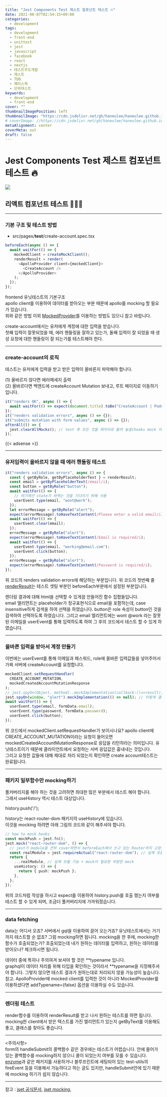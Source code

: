 ```yaml
---
title: "Jest Components Test 제스트 컴포넌트 테스트 🔥"
date: 2021-08-07T02:54:15+09:00
categories:
  - development
tags:
  - development
  - front-end
  - unittest
  - jest
  - javascript
  - facebook
  - react
  - nextjs
  - 테스트주도개발
  - 제스트
  - TDD
  - 페이스북
  - 단위테스트
keywords:
  - development
  - front-end
cover: ""
thumbnailImagePosition: left
thumbnailImage: "https://cdn.jsdelivr.net/gh/haneulee/haneulee.github.io/img/post/unittest/img-jest.png"
# coverImage: //https://cdn.jsdelivr.net/gh/haneulee/haneulee.github.io/img/post/hugo/github-site.png
metaAlignment: center
coverMeta: out
draft: false
---
```


<!--toc-->

# Jest Components Test 제스트 컴포넌트 테스트 🔥

![](https://cdn.jsdelivr.net/gh/haneulee/haneulee.github.io/img/post/unittest/img-jest.png)

## 리액트 컴포넌트 테스트 🏃🏻‍♀️

---

### 기본 구조 및 테스트 방법

- src/pages/**test**/create-account.spec.tsx

```ts
beforeEach(async () => {
  await waitFor(() => {
    mockedClient = createMockClient();
    renderResult = render(
      <ApolloProvider client={mockedClient}>
        <CreateAccount />
      </ApolloProvider>
    );
  });
});
```

frontend 유닛테스트의 기본구조  
apollo client를 이용하여 데이터를 받아오는 부분 때문에 apollo를 mocking 할 필요가 있습니다.  
위와 같은 방법 이외 [MockedProvider](https://www.apollographql.com/docs/react/development-testing/testing/#the-mockedprovider-component)를 이용하는 방법도 있으니 참고 바랍니다.

create-account에서는 유저에게 계정에 대한 입력을 받습니다.  
첫째 입력이 잘못되었을 때, 에러 핸들링을 잘하고 있는가, 둘째 입력이 잘 되었을 때 생성 요청에 대한 핸들링이 잘 되는가를 테스트해야 한다.

---

### create-account의 로직

테스트는 유저에게 입력을 받고 받은 입력이 올바른지 파악해야 합니다.

(1) 올바르지 않다면 에러메세지 출력  
(2) 올바르다면 백엔드에 createAccount Mutation 보내고, 루트 페이지로 이동하기 입니다.

```ts
it("renders OK", async () => {
  await waitFor(() => expect(document.title).toBe("CreateAccount | Podcast"));
});
it("renders validation errors", async () => {});
it("submits mutation with form values", async () => {});
afterAll(() => {
  jest.clearAllMocks(); // test 후 모든 것을 제자리로 돌려 놓음(hooks mock 이후)
});
```

{{< adsense >}}

---

### 유저입력이 올바르지 않을 때 에러 핸들링 테스트

```ts
it("renders validation errors", async () => {
  const { getByRole, getByPlaceholderText } = renderResult;
  const email = getByPlaceholderText(/email/i);
  const button = getByRole("button");
  await waitFor(() => {
    // 여기에선 state가 바뀌는 것을 기다리기 위해 사용
    userEvent.type(email, "wont@work");
  });
  let errorMessage = getByRole("alert");
  expect(errorMessage).toHaveTextContent(/Please enter a valid email/i);
  await waitFor(() => {
    userEvent.clear(email);
  });
  errorMessage = getByRole("alert");
  expect(errorMessage).toHaveTextContent(/Email is required/i);
  await waitFor(() => {
    userEvent.type(email, "working@email.com");
    userEvent.click(button);
  });
  errorMessage = getByRole("alert");
  expect(errorMessage).toHaveTextContent(/Password is required/i);
});
```

위 코드의 renders validation errors에 해당하는 부분입니다.
위 코드의 첫번째 줄 [renderResult](https://testing-library.com/docs/react-testing-library/api/#render-result)는 테스트 셋팅 부분인 beforeEach부분에서 설정된 부분입니다.

렌더링 결과에 대해 html을 선택할 수 있게끔 만들어진 함수 집합들입니다.  
email 엘리먼트는 placeholder가 정규표현식으로 email을 포함하는데, case insensitive하게 검색을 하여 선택을 하였습니다. button은 role 속성이 button인 것을 검색하여 선택하도록 하였습니다. 그리고 email 엘리먼트에는 wont @work 라는 잘못된 이메일을 userEvent를 통해 입력하도록 하여 그 후의 코드에서 테스트 할 수 있게 하였습니다.

---

### 올바른 입력을 받아서 계정 만들기

이번에는 userEvent를 통해 이메일과 패스워드, role에 올바른 입력값들을 넣어주어서 가짜 서버에 createAccount를 요청합니다.

```ts
mockedClient.setRequestHandler(
  CREATE_ACCOUNT_MUTATION,
  mockedCreatedAccountMutationResponse
);
// jest.spyOn(Object, method)..mockImplementation(callback:()=>result);
jest.spyOn(window, "alert").mockImplementation(() => null); // 이렇게 결과값까지 mock할 수 있구나
await waitFor(() => {
  userEvent.type(email, formData.email);
  userEvent.type(password, formData.password);
  userEvent.click(button);
});
```

위 코드에서 mockedClient.setRequestHandler가 보이시나요? apollo client에 CREATE_ACCOUNT_MUTATION이라는 요청이 들어오면 mockedCreatedAccountMutationResponse로 응답을 리턴하라는 의미입니다. 유닛테스트이기 때문에 클라이언트에서 요청하는 서버 응답값은 흉내내는 것입니다.  
그리고 요청한 값들에 대해 제대로 처리 되었는지 확인하면 create account테스트는 완료됩니다.

---

### 패키지 일부함수만 mocking하기

풀커버리지를 해야 하는 것을 고려하면 최대한 많은 부분에서 테스트 해야 합니다.  
그래서 useHistory 역시 테스트 대상입니다.

history.push('/');

history는 react-router-dom 패키지의 useHistory에 있습니다.  
이것을 mocking 하려면 아래 그림의 코드와 같이 해주셔야 합니다.

```ts
// how to mock hooks
const mockPush = jest.fn();
jest.mock("react-router-dom", () => {
  // jest가 module을 전부 cover하면서 beforeEach에서 쓰고 있는 Router까지 고장남
  const realModule = jest.requireActual("react-router-dom"); // 실제 모듈을 필요로 함
  return {
    ...realModule, // 실제 모듈 기능 + mock이 필요한 부분만 mock
    useHistory: () => {
      return { push: mockPush };
    },
  };
});
```

위의 코드처럼 작성을 하시고 expect를 이용하여 history.push를 호출 했는지 여부를 테스트 할 수 있게 되며, 조금더 풀커버리지에 가까워졌습니다.

---

### data fetching

data는 어디서 오죠? 서버에서 gql을 이용하여 끌어 오는거죠? 유닛테스트에서는 거기까지 테스트할 순 없죠? 그럼 mocking하면 됩니다. mocking을 한 후에, mocking한 함수가 호출되었는가? 호출되었는데 내가 원하는 데이터를 입력하고, 원하는 데이터를 받아오나? 체크하시면 됩니다.

데이터 중에 특히나 주의여겨 보셔야 할 것은 **typename 입니다.  
graphql이 데이터 처리를 위해 타입을 확인하는 것이라서 **typename을 지정해주셔야 합니다. 그렇지 않으면 테스트 결과가 원하는대로 처리되지 않을 가능성이 높습니다.
참고. ApolloProvider에 mocked client를 입력한 것이 아니라 MockedProvider를 이용하셨다면 addTypename={false} 옵션을 이용하실 수도 있습니다.

---

### 렌더링 테스트

render함수를 이용하여 renderResult를 받고 나서 원하는 테스트를 하면 됩니다.  
mocking한 client에서 받은 텍스트를 가진 엘리먼트가 있는지 getByText를 이용해도 좋고, 클래스를 찾아도 좋습니다.

---

<주의사항>  
form의 handleSubmit의 콜백함수 같은 경우에는 테스트가 어렵습니다. 안에 들어가있는 콜백함수를 mocking하지 않으니 콜이 되었는지 여부를 모를 수 있습니다. [enzyme](https://enzymejs.github.io/enzyme/)과 같은 패키지를 사용하거나 블루프린트에 세팅되어 있는 test-utils의 fireEvent 등을 이용해서 가능하다고 하는 글도 있지만, handleSubmit안에 있기 때문에 mocking 하기가 쉽지 않습니다.

---

참고 :
[jset 공식문서](https://jestjs.io/docs/api),
[jset mocking](https://www.daleseo.com/jest-fn-spy-on/),
